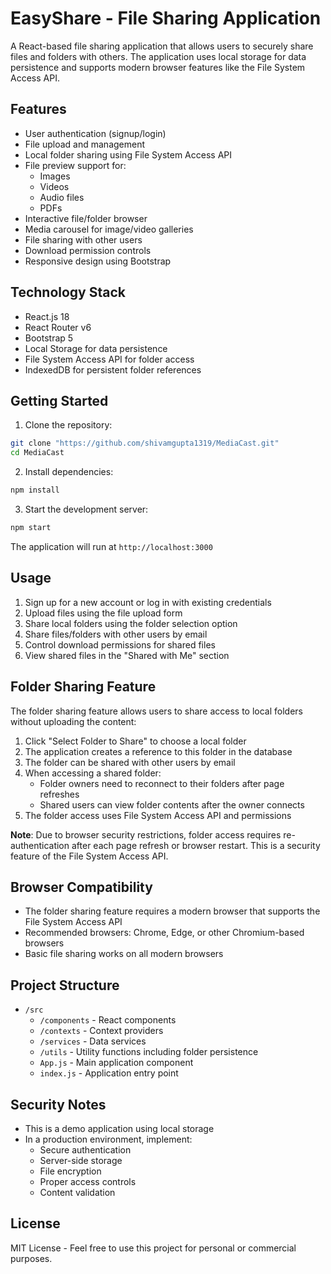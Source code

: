 # EasyShare - File Sharing Application

A React-based file sharing application that allows users to securely share files and folders with others. The application uses local storage for data persistence and supports modern browser features like the File System Access API.

## Features

- User authentication (signup/login)
- File upload and management
- Local folder sharing using File System Access API
- File preview support for:
  - Images
  - Videos
  - Audio files
  - PDFs
- Interactive file/folder browser
- Media carousel for image/video galleries
- File sharing with other users
- Download permission controls
- Responsive design using Bootstrap

## Technology Stack

- React.js 18
- React Router v6
- Bootstrap 5
- Local Storage for data persistence
- File System Access API for folder access
- IndexedDB for persistent folder references

## Getting Started

1. Clone the repository:

```bash
git clone "https://github.com/shivamgupta1319/MediaCast.git"
cd MediaCast
```

2. Install dependencies:

```bash
npm install
```

3. Start the development server:

```bash
npm start
```

The application will run at `http://localhost:3000`

## Usage

1. Sign up for a new account or log in with existing credentials
2. Upload files using the file upload form
3. Share local folders using the folder selection option
4. Share files/folders with other users by email
5. Control download permissions for shared files
6. View shared files in the "Shared with Me" section

## Folder Sharing Feature

The folder sharing feature allows users to share access to local folders without uploading the content:

1. Click "Select Folder to Share" to choose a local folder
2. The application creates a reference to this folder in the database
3. The folder can be shared with other users by email
4. When accessing a shared folder:
   - Folder owners need to reconnect to their folders after page refreshes
   - Shared users can view folder contents after the owner connects
5. The folder access uses File System Access API and permissions

**Note**: Due to browser security restrictions, folder access requires re-authentication after each page refresh or browser restart. This is a security feature of the File System Access API.

## Browser Compatibility

- The folder sharing feature requires a modern browser that supports the File System Access API
- Recommended browsers: Chrome, Edge, or other Chromium-based browsers
- Basic file sharing works on all modern browsers

## Project Structure

- `/src`
  - `/components` - React components
  - `/contexts` - Context providers
  - `/services` - Data services
  - `/utils` - Utility functions including folder persistence
  - `App.js` - Main application component
  - `index.js` - Application entry point

## Security Notes

- This is a demo application using local storage
- In a production environment, implement:
  - Secure authentication
  - Server-side storage
  - File encryption
  - Proper access controls
  - Content validation

## License

MIT License - Feel free to use this project for personal or commercial purposes.
